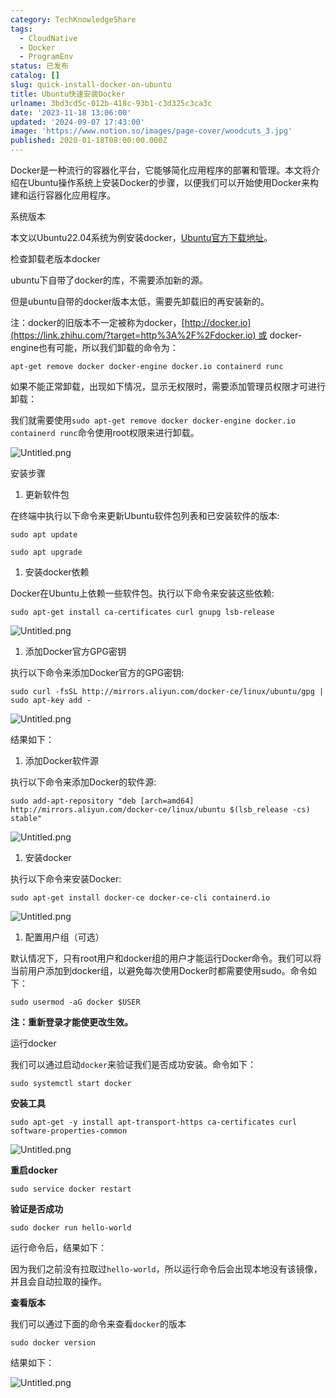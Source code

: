 ```yaml
---
category: TechKnowledgeShare
tags:
  - CloudNative
  - Docker
  - ProgramEnv
status: 已发布
catalog: []
slug: quick-install-docker-on-ubuntu
title: Ubuntu快速安装Docker
urlname: 3bd3cd5c-012b-418c-93b1-c3d325c3ca3c
date: '2023-11-18 13:06:00'
updated: '2024-09-07 17:43:00'
image: 'https://www.notion.so/images/page-cover/woodcuts_3.jpg'
published: 2020-01-18T08:00:00.000Z
---
```


Docker是一种流行的容器化平台，它能够简化应用程序的部署和管理。本文将介绍在Ubuntu操作系统上安装Docker的步骤，以便我们可以开始使用Docker来构建和运行容器化应用程序。


系统版本


本文以Ubuntu22.04系统为例安装docker，[Ubuntu官方下载地址](https://link.zhihu.com/?target=https%3A%2F%2Fubuntu.com%2Fdownload)。


检查卸载老版本docker


ubuntu下自带了docker的库，不需要添加新的源。


但是ubuntu自带的docker版本太低，需要先卸载旧的再安装新的。


注：docker的旧版本不一定被称为docker，[http://docker.io](https://link.zhihu.com/?target=http%3A%2F%2Fdocker.io) 或 docker-engine也有可能，所以我们卸载的命令为：


`apt-get remove docker docker-engine docker.io containerd runc`


如果不能正常卸载，出现如下情况，显示无权限时，需要添加管理员权限才可进行卸载：


我们就需要使用`sudo apt-get remove docker docker-engine docker.io containerd runc`命令使用root权限来进行卸载。


![Untitled.png](https://prod-files-secure.s3.us-west-2.amazonaws.com/5d24fe63-e567-4804-86f9-9fdc62e13082/39952d0f-7851-4550-b715-72a33876c773/Untitled.png?X-Amz-Algorithm=AWS4-HMAC-SHA256&X-Amz-Content-Sha256=UNSIGNED-PAYLOAD&X-Amz-Credential=ASIAZI2LB4665BKZROM3%2F20250324%2Fus-west-2%2Fs3%2Faws4_request&X-Amz-Date=20250324T053923Z&X-Amz-Expires=3600&X-Amz-Security-Token=IQoJb3JpZ2luX2VjEIz%2F%2F%2F%2F%2F%2F%2F%2F%2F%2FwEaCXVzLXdlc3QtMiJHMEUCIDVBdoErihCQhmThmZYaF1JlKeijfpOc%2Fzkcmx0PxiPnAiEA%2FkZV1hys75uw%2BZkJJHEsQSp2MDdhnVux7EsaT4K4dS4qiAQI5f%2F%2F%2F%2F%2F%2F%2F%2F%2F%2FARAAGgw2Mzc0MjMxODM4MDUiDNluRMt4YibtcZXqKyrcAy7drKL8eACDstRwPAUQlbdjHpoPk0glQ8vVGlcZCC8L8ZtYtfyDQU%2BpIkJ%2FRQvfhl0BQyDcFlPaOwydaXVxjf%2BnR0BP62UzxPM1sjUVWe%2BHJzrJcNDF9RG5rGwh8Y24UdOnBnevf%2BGPfHVKShQsBaF7ZrR8Osf6j24G9h4GTOjvtzOecQK2pmCNBWL0mDRUTqD9Sq8QHbkbIjGe%2F9RP70DJ5fOm6dIy1d1t%2B3pqX0gtS9f%2FWLLcRbufqT%2FDCgSk3cQj%2BQjA4%2B0NsX%2BdzzFX5O9eN5iD0F%2ByI7y2Ej8c3LjUsIr3z%2FuO4aXJATNoBW%2FE27uch9wjdyRVB27Hg%2F%2ByUhTl9wnk9vR%2Fp3esM17P%2F6d%2B6azt0NYiu8H7VKJSeHxr40y%2BylPKdkXbFlatwl8egZ6BiRmMSMvy%2BRNam9HpfwdbzG%2FBI1ELqDrEt2NHlTmCrftpFKO1pG8IJxOHUI7RhLq%2FG2UVq8Kaj7T%2FsyOHQrTpLA5HWyYGBVtUBH94crmCg%2FMMnJa5bpROPx1BMw8Ttj2c1oQvA%2FSr7MGVLkWgtbS95M5iKf5%2ByTiAzApVwojnJ0WZvzPgu8wm9JR6e0T7MJmv%2FvUvtyst8%2FMNKeAY7g%2BeeRmjhSTWSSZ8RDgFMIa2g78GOqUBEkKbfy1tWYDf%2FTgn9aPif3KNzRKuc6CTeGSKJY%2BzBuY7lSTNG6bnrNEdZxGr7zvgMcIyik5nTuwB0NSTUlwH4lWXHOCgh9Sh1xqjrbfKRWkej%2FZmT6Nu%2BMeH8B%2FnLfJhhTZorsoWQvcWoBW6I7SSKKuU%2FKbOQoEDUNVflQWWwKHxLq5AjO4scUUB7uj0Hz6u62B4i1IvHvjan8%2BjimwBkd%2FMHc4L&X-Amz-Signature=0f1f4f2ad235b6c159fa173906a54f40cbc209ca470588053eab3f7d015b647e&X-Amz-SignedHeaders=host&x-id=GetObject)


安装步骤

1. 更新软件包

在终端中执行以下命令来更新Ubuntu软件包列表和已安装软件的版本:


`sudo apt update`


`sudo apt upgrade`

1. 安装docker依赖

Docker在Ubuntu上依赖一些软件包。执行以下命令来安装这些依赖:


`sudo apt-get install ca-certificates curl gnupg lsb-release`


![Untitled.png](https://prod-files-secure.s3.us-west-2.amazonaws.com/5d24fe63-e567-4804-86f9-9fdc62e13082/b5a549a8-6621-4824-a151-93e8b0592f14/Untitled.png?X-Amz-Algorithm=AWS4-HMAC-SHA256&X-Amz-Content-Sha256=UNSIGNED-PAYLOAD&X-Amz-Credential=ASIAZI2LB4665BKZROM3%2F20250324%2Fus-west-2%2Fs3%2Faws4_request&X-Amz-Date=20250324T053923Z&X-Amz-Expires=3600&X-Amz-Security-Token=IQoJb3JpZ2luX2VjEIz%2F%2F%2F%2F%2F%2F%2F%2F%2F%2FwEaCXVzLXdlc3QtMiJHMEUCIDVBdoErihCQhmThmZYaF1JlKeijfpOc%2Fzkcmx0PxiPnAiEA%2FkZV1hys75uw%2BZkJJHEsQSp2MDdhnVux7EsaT4K4dS4qiAQI5f%2F%2F%2F%2F%2F%2F%2F%2F%2F%2FARAAGgw2Mzc0MjMxODM4MDUiDNluRMt4YibtcZXqKyrcAy7drKL8eACDstRwPAUQlbdjHpoPk0glQ8vVGlcZCC8L8ZtYtfyDQU%2BpIkJ%2FRQvfhl0BQyDcFlPaOwydaXVxjf%2BnR0BP62UzxPM1sjUVWe%2BHJzrJcNDF9RG5rGwh8Y24UdOnBnevf%2BGPfHVKShQsBaF7ZrR8Osf6j24G9h4GTOjvtzOecQK2pmCNBWL0mDRUTqD9Sq8QHbkbIjGe%2F9RP70DJ5fOm6dIy1d1t%2B3pqX0gtS9f%2FWLLcRbufqT%2FDCgSk3cQj%2BQjA4%2B0NsX%2BdzzFX5O9eN5iD0F%2ByI7y2Ej8c3LjUsIr3z%2FuO4aXJATNoBW%2FE27uch9wjdyRVB27Hg%2F%2ByUhTl9wnk9vR%2Fp3esM17P%2F6d%2B6azt0NYiu8H7VKJSeHxr40y%2BylPKdkXbFlatwl8egZ6BiRmMSMvy%2BRNam9HpfwdbzG%2FBI1ELqDrEt2NHlTmCrftpFKO1pG8IJxOHUI7RhLq%2FG2UVq8Kaj7T%2FsyOHQrTpLA5HWyYGBVtUBH94crmCg%2FMMnJa5bpROPx1BMw8Ttj2c1oQvA%2FSr7MGVLkWgtbS95M5iKf5%2ByTiAzApVwojnJ0WZvzPgu8wm9JR6e0T7MJmv%2FvUvtyst8%2FMNKeAY7g%2BeeRmjhSTWSSZ8RDgFMIa2g78GOqUBEkKbfy1tWYDf%2FTgn9aPif3KNzRKuc6CTeGSKJY%2BzBuY7lSTNG6bnrNEdZxGr7zvgMcIyik5nTuwB0NSTUlwH4lWXHOCgh9Sh1xqjrbfKRWkej%2FZmT6Nu%2BMeH8B%2FnLfJhhTZorsoWQvcWoBW6I7SSKKuU%2FKbOQoEDUNVflQWWwKHxLq5AjO4scUUB7uj0Hz6u62B4i1IvHvjan8%2BjimwBkd%2FMHc4L&X-Amz-Signature=014abb8eed1336e3e579bf4c6dd4fd968fdb995776e40e6a4076e7275bc6058e&X-Amz-SignedHeaders=host&x-id=GetObject)

1. 添加Docker官方GPG密钥

执行以下命令来添加Docker官方的GPG密钥:


`sudo curl -fsSL http://mirrors.aliyun.com/docker-ce/linux/ubuntu/gpg | sudo apt-key add -`


![Untitled.png](https://prod-files-secure.s3.us-west-2.amazonaws.com/5d24fe63-e567-4804-86f9-9fdc62e13082/98014b5e-f5b7-4b16-804e-ab6917971bd3/Untitled.png?X-Amz-Algorithm=AWS4-HMAC-SHA256&X-Amz-Content-Sha256=UNSIGNED-PAYLOAD&X-Amz-Credential=ASIAZI2LB4665BKZROM3%2F20250324%2Fus-west-2%2Fs3%2Faws4_request&X-Amz-Date=20250324T053923Z&X-Amz-Expires=3600&X-Amz-Security-Token=IQoJb3JpZ2luX2VjEIz%2F%2F%2F%2F%2F%2F%2F%2F%2F%2FwEaCXVzLXdlc3QtMiJHMEUCIDVBdoErihCQhmThmZYaF1JlKeijfpOc%2Fzkcmx0PxiPnAiEA%2FkZV1hys75uw%2BZkJJHEsQSp2MDdhnVux7EsaT4K4dS4qiAQI5f%2F%2F%2F%2F%2F%2F%2F%2F%2F%2FARAAGgw2Mzc0MjMxODM4MDUiDNluRMt4YibtcZXqKyrcAy7drKL8eACDstRwPAUQlbdjHpoPk0glQ8vVGlcZCC8L8ZtYtfyDQU%2BpIkJ%2FRQvfhl0BQyDcFlPaOwydaXVxjf%2BnR0BP62UzxPM1sjUVWe%2BHJzrJcNDF9RG5rGwh8Y24UdOnBnevf%2BGPfHVKShQsBaF7ZrR8Osf6j24G9h4GTOjvtzOecQK2pmCNBWL0mDRUTqD9Sq8QHbkbIjGe%2F9RP70DJ5fOm6dIy1d1t%2B3pqX0gtS9f%2FWLLcRbufqT%2FDCgSk3cQj%2BQjA4%2B0NsX%2BdzzFX5O9eN5iD0F%2ByI7y2Ej8c3LjUsIr3z%2FuO4aXJATNoBW%2FE27uch9wjdyRVB27Hg%2F%2ByUhTl9wnk9vR%2Fp3esM17P%2F6d%2B6azt0NYiu8H7VKJSeHxr40y%2BylPKdkXbFlatwl8egZ6BiRmMSMvy%2BRNam9HpfwdbzG%2FBI1ELqDrEt2NHlTmCrftpFKO1pG8IJxOHUI7RhLq%2FG2UVq8Kaj7T%2FsyOHQrTpLA5HWyYGBVtUBH94crmCg%2FMMnJa5bpROPx1BMw8Ttj2c1oQvA%2FSr7MGVLkWgtbS95M5iKf5%2ByTiAzApVwojnJ0WZvzPgu8wm9JR6e0T7MJmv%2FvUvtyst8%2FMNKeAY7g%2BeeRmjhSTWSSZ8RDgFMIa2g78GOqUBEkKbfy1tWYDf%2FTgn9aPif3KNzRKuc6CTeGSKJY%2BzBuY7lSTNG6bnrNEdZxGr7zvgMcIyik5nTuwB0NSTUlwH4lWXHOCgh9Sh1xqjrbfKRWkej%2FZmT6Nu%2BMeH8B%2FnLfJhhTZorsoWQvcWoBW6I7SSKKuU%2FKbOQoEDUNVflQWWwKHxLq5AjO4scUUB7uj0Hz6u62B4i1IvHvjan8%2BjimwBkd%2FMHc4L&X-Amz-Signature=c83452e978b1fc5febe88194632ca295ef2eac85f9a93c3e928c272694afc818&X-Amz-SignedHeaders=host&x-id=GetObject)


结果如下：

1. 添加Docker软件源

执行以下命令来添加Docker的软件源:


`sudo add-apt-repository "deb [arch=amd64] http://mirrors.aliyun.com/docker-ce/linux/ubuntu $(lsb_release -cs) stable"`


![Untitled.png](https://prod-files-secure.s3.us-west-2.amazonaws.com/5d24fe63-e567-4804-86f9-9fdc62e13082/7fc5bdbe-9d4c-48b8-ba03-3309380f47ba/Untitled.png?X-Amz-Algorithm=AWS4-HMAC-SHA256&X-Amz-Content-Sha256=UNSIGNED-PAYLOAD&X-Amz-Credential=ASIAZI2LB4665BKZROM3%2F20250324%2Fus-west-2%2Fs3%2Faws4_request&X-Amz-Date=20250324T053923Z&X-Amz-Expires=3600&X-Amz-Security-Token=IQoJb3JpZ2luX2VjEIz%2F%2F%2F%2F%2F%2F%2F%2F%2F%2FwEaCXVzLXdlc3QtMiJHMEUCIDVBdoErihCQhmThmZYaF1JlKeijfpOc%2Fzkcmx0PxiPnAiEA%2FkZV1hys75uw%2BZkJJHEsQSp2MDdhnVux7EsaT4K4dS4qiAQI5f%2F%2F%2F%2F%2F%2F%2F%2F%2F%2FARAAGgw2Mzc0MjMxODM4MDUiDNluRMt4YibtcZXqKyrcAy7drKL8eACDstRwPAUQlbdjHpoPk0glQ8vVGlcZCC8L8ZtYtfyDQU%2BpIkJ%2FRQvfhl0BQyDcFlPaOwydaXVxjf%2BnR0BP62UzxPM1sjUVWe%2BHJzrJcNDF9RG5rGwh8Y24UdOnBnevf%2BGPfHVKShQsBaF7ZrR8Osf6j24G9h4GTOjvtzOecQK2pmCNBWL0mDRUTqD9Sq8QHbkbIjGe%2F9RP70DJ5fOm6dIy1d1t%2B3pqX0gtS9f%2FWLLcRbufqT%2FDCgSk3cQj%2BQjA4%2B0NsX%2BdzzFX5O9eN5iD0F%2ByI7y2Ej8c3LjUsIr3z%2FuO4aXJATNoBW%2FE27uch9wjdyRVB27Hg%2F%2ByUhTl9wnk9vR%2Fp3esM17P%2F6d%2B6azt0NYiu8H7VKJSeHxr40y%2BylPKdkXbFlatwl8egZ6BiRmMSMvy%2BRNam9HpfwdbzG%2FBI1ELqDrEt2NHlTmCrftpFKO1pG8IJxOHUI7RhLq%2FG2UVq8Kaj7T%2FsyOHQrTpLA5HWyYGBVtUBH94crmCg%2FMMnJa5bpROPx1BMw8Ttj2c1oQvA%2FSr7MGVLkWgtbS95M5iKf5%2ByTiAzApVwojnJ0WZvzPgu8wm9JR6e0T7MJmv%2FvUvtyst8%2FMNKeAY7g%2BeeRmjhSTWSSZ8RDgFMIa2g78GOqUBEkKbfy1tWYDf%2FTgn9aPif3KNzRKuc6CTeGSKJY%2BzBuY7lSTNG6bnrNEdZxGr7zvgMcIyik5nTuwB0NSTUlwH4lWXHOCgh9Sh1xqjrbfKRWkej%2FZmT6Nu%2BMeH8B%2FnLfJhhTZorsoWQvcWoBW6I7SSKKuU%2FKbOQoEDUNVflQWWwKHxLq5AjO4scUUB7uj0Hz6u62B4i1IvHvjan8%2BjimwBkd%2FMHc4L&X-Amz-Signature=8ef8f86ae3af8f6667cff59e1646097f38cde2edf5e9009a41c9f6c5a0f480e6&X-Amz-SignedHeaders=host&x-id=GetObject)

1. 安装docker

执行以下命令来安装Docker:


`sudo apt-get install docker-ce docker-ce-cli containerd.io`


![Untitled.png](https://prod-files-secure.s3.us-west-2.amazonaws.com/5d24fe63-e567-4804-86f9-9fdc62e13082/d5ede442-ffc5-49c3-a76a-76559a797244/Untitled.png?X-Amz-Algorithm=AWS4-HMAC-SHA256&X-Amz-Content-Sha256=UNSIGNED-PAYLOAD&X-Amz-Credential=ASIAZI2LB4665BKZROM3%2F20250324%2Fus-west-2%2Fs3%2Faws4_request&X-Amz-Date=20250324T053923Z&X-Amz-Expires=3600&X-Amz-Security-Token=IQoJb3JpZ2luX2VjEIz%2F%2F%2F%2F%2F%2F%2F%2F%2F%2FwEaCXVzLXdlc3QtMiJHMEUCIDVBdoErihCQhmThmZYaF1JlKeijfpOc%2Fzkcmx0PxiPnAiEA%2FkZV1hys75uw%2BZkJJHEsQSp2MDdhnVux7EsaT4K4dS4qiAQI5f%2F%2F%2F%2F%2F%2F%2F%2F%2F%2FARAAGgw2Mzc0MjMxODM4MDUiDNluRMt4YibtcZXqKyrcAy7drKL8eACDstRwPAUQlbdjHpoPk0glQ8vVGlcZCC8L8ZtYtfyDQU%2BpIkJ%2FRQvfhl0BQyDcFlPaOwydaXVxjf%2BnR0BP62UzxPM1sjUVWe%2BHJzrJcNDF9RG5rGwh8Y24UdOnBnevf%2BGPfHVKShQsBaF7ZrR8Osf6j24G9h4GTOjvtzOecQK2pmCNBWL0mDRUTqD9Sq8QHbkbIjGe%2F9RP70DJ5fOm6dIy1d1t%2B3pqX0gtS9f%2FWLLcRbufqT%2FDCgSk3cQj%2BQjA4%2B0NsX%2BdzzFX5O9eN5iD0F%2ByI7y2Ej8c3LjUsIr3z%2FuO4aXJATNoBW%2FE27uch9wjdyRVB27Hg%2F%2ByUhTl9wnk9vR%2Fp3esM17P%2F6d%2B6azt0NYiu8H7VKJSeHxr40y%2BylPKdkXbFlatwl8egZ6BiRmMSMvy%2BRNam9HpfwdbzG%2FBI1ELqDrEt2NHlTmCrftpFKO1pG8IJxOHUI7RhLq%2FG2UVq8Kaj7T%2FsyOHQrTpLA5HWyYGBVtUBH94crmCg%2FMMnJa5bpROPx1BMw8Ttj2c1oQvA%2FSr7MGVLkWgtbS95M5iKf5%2ByTiAzApVwojnJ0WZvzPgu8wm9JR6e0T7MJmv%2FvUvtyst8%2FMNKeAY7g%2BeeRmjhSTWSSZ8RDgFMIa2g78GOqUBEkKbfy1tWYDf%2FTgn9aPif3KNzRKuc6CTeGSKJY%2BzBuY7lSTNG6bnrNEdZxGr7zvgMcIyik5nTuwB0NSTUlwH4lWXHOCgh9Sh1xqjrbfKRWkej%2FZmT6Nu%2BMeH8B%2FnLfJhhTZorsoWQvcWoBW6I7SSKKuU%2FKbOQoEDUNVflQWWwKHxLq5AjO4scUUB7uj0Hz6u62B4i1IvHvjan8%2BjimwBkd%2FMHc4L&X-Amz-Signature=4678a5491ae06d4d41d0cfd53b98499cbac3f0012e44cb41ffbe745eb257ad7b&X-Amz-SignedHeaders=host&x-id=GetObject)

1. 配置用户组（可选）

默认情况下，只有root用户和docker组的用户才能运行Docker命令。我们可以将当前用户添加到docker组，以避免每次使用Docker时都需要使用sudo。命令如下：


`sudo usermod -aG docker $USER`


**注：重新登录才能使更改生效。**


运行docker


我们可以通过启动`docker`来验证我们是否成功安装。命令如下：


`sudo systemctl start docker`


**安装工具**


`sudo apt-get -y install apt-transport-https ca-certificates curl software-properties-common`


![Untitled.png](https://prod-files-secure.s3.us-west-2.amazonaws.com/5d24fe63-e567-4804-86f9-9fdc62e13082/0c3615c1-94db-46f5-9743-68bb221a9964/Untitled.png?X-Amz-Algorithm=AWS4-HMAC-SHA256&X-Amz-Content-Sha256=UNSIGNED-PAYLOAD&X-Amz-Credential=ASIAZI2LB4665BKZROM3%2F20250324%2Fus-west-2%2Fs3%2Faws4_request&X-Amz-Date=20250324T053923Z&X-Amz-Expires=3600&X-Amz-Security-Token=IQoJb3JpZ2luX2VjEIz%2F%2F%2F%2F%2F%2F%2F%2F%2F%2FwEaCXVzLXdlc3QtMiJHMEUCIDVBdoErihCQhmThmZYaF1JlKeijfpOc%2Fzkcmx0PxiPnAiEA%2FkZV1hys75uw%2BZkJJHEsQSp2MDdhnVux7EsaT4K4dS4qiAQI5f%2F%2F%2F%2F%2F%2F%2F%2F%2F%2FARAAGgw2Mzc0MjMxODM4MDUiDNluRMt4YibtcZXqKyrcAy7drKL8eACDstRwPAUQlbdjHpoPk0glQ8vVGlcZCC8L8ZtYtfyDQU%2BpIkJ%2FRQvfhl0BQyDcFlPaOwydaXVxjf%2BnR0BP62UzxPM1sjUVWe%2BHJzrJcNDF9RG5rGwh8Y24UdOnBnevf%2BGPfHVKShQsBaF7ZrR8Osf6j24G9h4GTOjvtzOecQK2pmCNBWL0mDRUTqD9Sq8QHbkbIjGe%2F9RP70DJ5fOm6dIy1d1t%2B3pqX0gtS9f%2FWLLcRbufqT%2FDCgSk3cQj%2BQjA4%2B0NsX%2BdzzFX5O9eN5iD0F%2ByI7y2Ej8c3LjUsIr3z%2FuO4aXJATNoBW%2FE27uch9wjdyRVB27Hg%2F%2ByUhTl9wnk9vR%2Fp3esM17P%2F6d%2B6azt0NYiu8H7VKJSeHxr40y%2BylPKdkXbFlatwl8egZ6BiRmMSMvy%2BRNam9HpfwdbzG%2FBI1ELqDrEt2NHlTmCrftpFKO1pG8IJxOHUI7RhLq%2FG2UVq8Kaj7T%2FsyOHQrTpLA5HWyYGBVtUBH94crmCg%2FMMnJa5bpROPx1BMw8Ttj2c1oQvA%2FSr7MGVLkWgtbS95M5iKf5%2ByTiAzApVwojnJ0WZvzPgu8wm9JR6e0T7MJmv%2FvUvtyst8%2FMNKeAY7g%2BeeRmjhSTWSSZ8RDgFMIa2g78GOqUBEkKbfy1tWYDf%2FTgn9aPif3KNzRKuc6CTeGSKJY%2BzBuY7lSTNG6bnrNEdZxGr7zvgMcIyik5nTuwB0NSTUlwH4lWXHOCgh9Sh1xqjrbfKRWkej%2FZmT6Nu%2BMeH8B%2FnLfJhhTZorsoWQvcWoBW6I7SSKKuU%2FKbOQoEDUNVflQWWwKHxLq5AjO4scUUB7uj0Hz6u62B4i1IvHvjan8%2BjimwBkd%2FMHc4L&X-Amz-Signature=35afd5bba55d77234c951d4c08a8a3514486f3d8f7ba12f73c0c818788dd4d39&X-Amz-SignedHeaders=host&x-id=GetObject)


**重启docker**


`sudo service docker restart`


**验证是否成功**


`sudo docker run hello-world`


运行命令后，结果如下：


因为我们之前没有拉取过`hello-world`，所以运行命令后会出现本地没有该镜像，并且会自动拉取的操作。


**查看版本**


我们可以通过下面的命令来查看`docker`的版本


`sudo docker version`


结果如下：


![Untitled.png](https://prod-files-secure.s3.us-west-2.amazonaws.com/5d24fe63-e567-4804-86f9-9fdc62e13082/efdb509a-3c1e-41a3-91ee-a1bd88793688/Untitled.png?X-Amz-Algorithm=AWS4-HMAC-SHA256&X-Amz-Content-Sha256=UNSIGNED-PAYLOAD&X-Amz-Credential=ASIAZI2LB4665BKZROM3%2F20250324%2Fus-west-2%2Fs3%2Faws4_request&X-Amz-Date=20250324T053923Z&X-Amz-Expires=3600&X-Amz-Security-Token=IQoJb3JpZ2luX2VjEIz%2F%2F%2F%2F%2F%2F%2F%2F%2F%2FwEaCXVzLXdlc3QtMiJHMEUCIDVBdoErihCQhmThmZYaF1JlKeijfpOc%2Fzkcmx0PxiPnAiEA%2FkZV1hys75uw%2BZkJJHEsQSp2MDdhnVux7EsaT4K4dS4qiAQI5f%2F%2F%2F%2F%2F%2F%2F%2F%2F%2FARAAGgw2Mzc0MjMxODM4MDUiDNluRMt4YibtcZXqKyrcAy7drKL8eACDstRwPAUQlbdjHpoPk0glQ8vVGlcZCC8L8ZtYtfyDQU%2BpIkJ%2FRQvfhl0BQyDcFlPaOwydaXVxjf%2BnR0BP62UzxPM1sjUVWe%2BHJzrJcNDF9RG5rGwh8Y24UdOnBnevf%2BGPfHVKShQsBaF7ZrR8Osf6j24G9h4GTOjvtzOecQK2pmCNBWL0mDRUTqD9Sq8QHbkbIjGe%2F9RP70DJ5fOm6dIy1d1t%2B3pqX0gtS9f%2FWLLcRbufqT%2FDCgSk3cQj%2BQjA4%2B0NsX%2BdzzFX5O9eN5iD0F%2ByI7y2Ej8c3LjUsIr3z%2FuO4aXJATNoBW%2FE27uch9wjdyRVB27Hg%2F%2ByUhTl9wnk9vR%2Fp3esM17P%2F6d%2B6azt0NYiu8H7VKJSeHxr40y%2BylPKdkXbFlatwl8egZ6BiRmMSMvy%2BRNam9HpfwdbzG%2FBI1ELqDrEt2NHlTmCrftpFKO1pG8IJxOHUI7RhLq%2FG2UVq8Kaj7T%2FsyOHQrTpLA5HWyYGBVtUBH94crmCg%2FMMnJa5bpROPx1BMw8Ttj2c1oQvA%2FSr7MGVLkWgtbS95M5iKf5%2ByTiAzApVwojnJ0WZvzPgu8wm9JR6e0T7MJmv%2FvUvtyst8%2FMNKeAY7g%2BeeRmjhSTWSSZ8RDgFMIa2g78GOqUBEkKbfy1tWYDf%2FTgn9aPif3KNzRKuc6CTeGSKJY%2BzBuY7lSTNG6bnrNEdZxGr7zvgMcIyik5nTuwB0NSTUlwH4lWXHOCgh9Sh1xqjrbfKRWkej%2FZmT6Nu%2BMeH8B%2FnLfJhhTZorsoWQvcWoBW6I7SSKKuU%2FKbOQoEDUNVflQWWwKHxLq5AjO4scUUB7uj0Hz6u62B4i1IvHvjan8%2BjimwBkd%2FMHc4L&X-Amz-Signature=437366332be622b94280f2920c03bdc11ccf4eeb3d829730989535f817f45875&X-Amz-SignedHeaders=host&x-id=GetObject)

